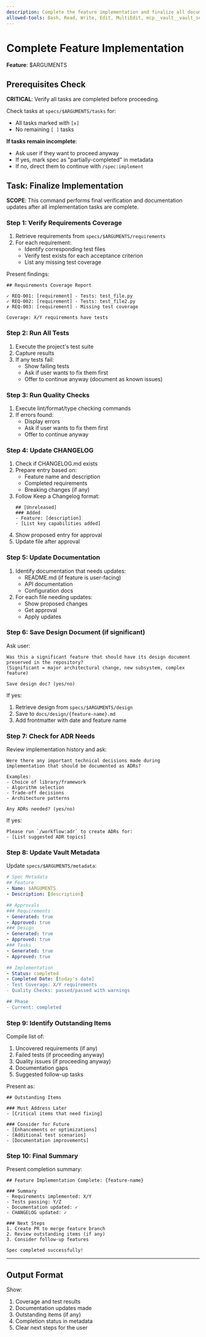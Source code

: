```yaml
---
description: Complete the feature implementation and finalize all documentation
allowed-tools: Bash, Read, Write, Edit, MultiEdit, mcp__vault__vault_set, mcp__vault__vault_get, mcp__vault__vault_list, TodoWrite
---
```


# Complete Feature Implementation

**Feature**: $ARGUMENTS

## Prerequisites Check

**CRITICAL**: Verify all tasks are completed before proceeding.

Check tasks at `specs/$ARGUMENTS/tasks` for:
- All tasks marked with `[x]`
- No remaining `[ ]` tasks

**If tasks remain incomplete**:
- Ask user if they want to proceed anyway
- If yes, mark spec as "partially-completed" in metadata
- If no, direct them to continue with `/spec:implement`

## Task: Finalize Implementation

**SCOPE**: This command performs final verification and documentation updates after all implementation tasks are complete.

### Step 1: Verify Requirements Coverage

1. Retrieve requirements from `specs/$ARGUMENTS/requirements`
2. For each requirement:
   - Identify corresponding test files
   - Verify test exists for each acceptance criterion
   - List any missing test coverage

Present findings:
```
## Requirements Coverage Report

✓ REQ-001: [requirement] - Tests: test_file.py
✓ REQ-002: [requirement] - Tests: test_file2.py
✗ REQ-003: [requirement] - Missing test coverage

Coverage: X/Y requirements have tests
```

### Step 2: Run All Tests

1. Execute the project's test suite
2. Capture results
3. If any tests fail:
   - Show failing tests
   - Ask if user wants to fix them first
   - Offer to continue anyway (document as known issues)

### Step 3: Run Quality Checks

1. Execute lint/format/type checking commands
2. If errors found:
   - Display errors
   - Ask if user wants to fix them first
   - Offer to continue anyway

### Step 4: Update CHANGELOG

1. Check if CHANGELOG.md exists
2. Prepare entry based on:
   - Feature name and description
   - Completed requirements
   - Breaking changes (if any)
3. Follow Keep a Changelog format:
   ```
   ## [Unreleased]
   ### Added
   - Feature: [description]
   - [List key capabilities added]
   ```
4. Show proposed entry for approval
5. Update file after approval

### Step 5: Update Documentation

1. Identify documentation that needs updates:
   - README.md (if feature is user-facing)
   - API documentation
   - Configuration docs
2. For each file needing updates:
   - Show proposed changes
   - Get approval
   - Apply updates

### Step 6: Save Design Document (if significant)

Ask user:
```
Was this a significant feature that should have its design document preserved in the repository?
(Significant = major architectural change, new subsystem, complex feature)

Save design doc? (yes/no)
```

If yes:
1. Retrieve design from `specs/$ARGUMENTS/design`
2. Save to `docs/design/{feature-name}.md`
3. Add frontmatter with date and feature name

### Step 7: Check for ADR Needs

Review implementation history and ask:
```
Were there any important technical decisions made during implementation that should be documented as ADRs?

Examples:
- Choice of library/framework
- Algorithm selection
- Trade-off decisions
- Architecture patterns

Any ADRs needed? (yes/no)
```

If yes:
```
Please run `/workflow:adr` to create ADRs for:
- [List suggested ADR topics]
```

### Step 8: Update Vault Metadata

Update `specs/$ARGUMENTS/metadata`:
```yaml
# Spec Metadata
## Feature
- Name: $ARGUMENTS
- Description: [description]

## Approvals
### Requirements
- Generated: true
- Approved: true
### Design
- Generated: true
- Approved: true
### Tasks
- Generated: true
- Approved: true

## Implementation
- Status: completed
- Completed Date: [today's date]
- Test Coverage: X/Y requirements
- Quality Checks: passed/passed with warnings

## Phase
- Current: completed
```

### Step 9: Identify Outstanding Items

Compile list of:
1. Uncovered requirements (if any)
2. Failed tests (if proceeding anyway)
3. Quality issues (if proceeding anyway)
4. Documentation gaps
5. Suggested follow-up tasks

Present as:
```
## Outstanding Items

### Must Address Later
- [Critical items that need fixing]

### Consider for Future
- [Enhancements or optimizations]
- [Additional test scenarios]
- [Documentation improvements]
```

### Step 10: Final Summary

Present completion summary:
```
## Feature Implementation Complete: {feature-name}

### Summary
- Requirements implemented: X/Y
- Tests passing: Y/Z
- Documentation updated: ✓
- CHANGELOG updated: ✓

### Next Steps
1. Create PR to merge feature branch
2. Review outstanding items (if any)
3. Consider follow-up features

Spec completed successfully!
```

---

## Output Format

Show:
1. Coverage and test results
2. Documentation updates made
3. Outstanding items (if any)
4. Completion status in metadata
5. Clear next steps for the user